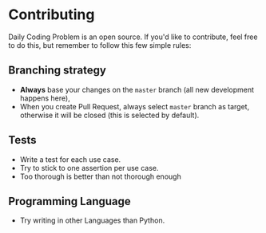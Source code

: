 # Contributing

Daily Coding Problem is an open source. If you'd like to contribute,
feel free to do this, but remember to follow this few simple rules:

## Branching strategy

-   **Always** base your changes on the `master` branch (all new development happens here),
-   When you create Pull Request, always select `master` branch as target, otherwise it
    will be closed (this is selected by default).

## Tests

-   Write a test for each use case.
-   Try to stick to one assertion per use case.
-   Too thorough is better than not thorough enough

## Programming Language
-   Try writing in other Languages than Python.